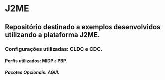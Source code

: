 ﻿# J2ME
## Repositório destinado a exemplos desenvolvidos utilizando a plataforma J2ME.
### Configurações utilizadas: CLDC e CDC.
#### Perfis utilizados: MIDP e PBP.
##### Pacotes Opcionais: AGUI.


